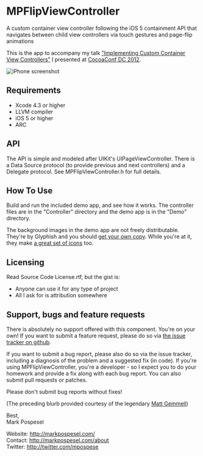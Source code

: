 MPFlipViewController
====================

A custom container view controller following the iOS 5 containment API that navigates between child view controllers via touch gestures and page-flip animations
  
This is the app to accompany my talk ["Implementing Custom Container View Controllers"](http://cocoaconf.com/conference/sessionDetails/82?confId=4) I presented at [CocoaConf DC 2012](http://cocoaconf.com/dc-2012/home).  
   
![iPhone screenshot](http://markpospesel.files.wordpress.com/2012/07/fliphorizontal2x.png)
  
Requirements
------------
* Xcode 4.3 or higher
* LLVM compiler
* iOS 5 or higher
* ARC

API
----------
The API is simple and modeled after UIKit's UIPageViewController.  There is a Data Source protocol (to provide previous and next controllers) and a Delegate protocol.  See MPFlipViewController.h for full details.
  
How To Use
---------
Build and run the included demo app, and see how it works.  The controller files are in the "Controller" directory and the demo app is in the "Demo" directory.

The background images in the demo app are not freely distributable.  They're by Glyphish and you should [get your own copy](http://glyphish.com/backgrounds/).  While you're at it, they make [a great set of icons](http://glyphish.com/) too.

Licensing
---------
Read Source Code License.rtf, but the gist is:  
  
* Anyone can use it for any type of project  
* All I ask for is attribution somewhere  

Support, bugs and feature requests
----------------------------------
There is absolutely no support offered with this component. You're on your own! If you want to submit a feature request, please do so via [the issue tracker on github](https://github.com/mpospese/MPFlipViewController/issues).  
  
If you want to submit a bug report, please also do so via the issue tracker, including a diagnosis of the problem and a suggested fix (in code). If you're using MPFlipViewController, you're a developer - so I expect you to do your homework and provide a fix along with each bug report. You can also submit pull requests or patches.  
  
Please don't submit bug reports without fixes!  

(The preceding blurb provided courtesy of the legendary [Matt Gemmell](https://github.com/mattgemmell/))
  
Best,  
Mark Pospesel  
  
Website: http://markpospesel.com/  
Contact: http://markpospesel.com/about  
Twitter: http://twitter.com/mpospese  
